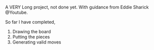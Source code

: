 A VERY Long project, not done yet. With guidance from Eddie Sharick @Youtube.

So far I have completed,
1. Drawing the board
2. Putting the pieces
3. Generating valid moves
